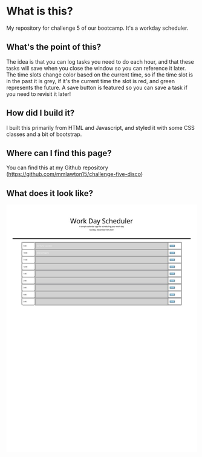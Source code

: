 # What is this?
My repository for challenge 5 of our bootcamp. It's a workday scheduler.

## What's the point of this?
The idea is that you can log tasks you need to do each hour, and that these tasks will save when you close the window so you can reference it later. The time slots change color based on the current time, so if the time slot is in the past it is grey, if it's the current time the slot is red, and green represents the future. A save button is featured so you can save a task if you need to revisit it later!

## How did I build it?
I built this primarily from HTML and Javascript, and styled it with some CSS classes and a bit of bootstrap.

## Where can I find this page?
You can find this at my Github repository (https://github.com/mmlawton15/challenge-five-disco)

## What does it look like?
![image](Develop/assets/workDayScreenshot.jpg)